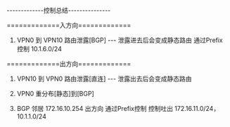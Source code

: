 -------------控制总结---------------

=============入方向=============

1. VPN0 到 VPN10 路由泄露[BGP] --- 泄露进去后会变成静态路由
   通过Prefix控制 10.1.6.0/24 


=============出方向=============

1. VPN10 到 VPN0 路由泄露[直连] --- 泄露出去后会变成静态路由

2. VPN0 重分布[静态]到[BGP]

3. BGP 邻居 172.16.10.254 出方向
   通过Prefix控制 控制吐出 172.16.11.0/24，10.1.1.0/24

